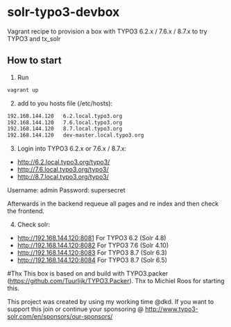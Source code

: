 # solr-typo3-devbox

Vagrant recipe to provision a box with TYPO3 6.2.x / 7.6.x / 8.7.x  to try TYPO3 and tx_solr

## How to start

1. Run 

```bash
vagrant up
```

2. add to you hosts file (/etc/hosts):

```bash
192.168.144.120   6.2.local.typo3.org
192.168.144.120   7.6.local.typo3.org
192.168.144.120   8.7.local.typo3.org
192.168.144.120	  dev-master.local.typo3.org
```

3. Login into TYPO3 6.2.x or 7.6.x / 8.7.x:

* http://6.2.local.typo3.org/typo3/
* http://7.6.local.typo3.org/typo3/
* http://8.7.local.typo3.org/typo3/


Username: admin
Password: supersecret

Afterwards in the backend requeue all pages and re index and then check the frontend.


4. Check solr:

* http://192.168.144.120:8081 For TYPO3 6.2 (Solr 4.8)
* http://192.168.144.120:8082 For TYPO3 7.6 (Solr 4.10)
* http://192.168.144.120:8083 For TYPO3 8.7 (Solr 6.3)
* http://192.168.144.120:8084 For TYPO3 8.7 (Solr 6.5)


#Thx 
This box is based on and build with TYPO3.packer (https://github.com/Tuurlijk/TYPO3.Packer).
Thx to Michiel Roos for starting this.

This project was created by using my working time @dkd. If you want to support this join or
continue your sponsoring @ http://www.typo3-solr.com/en/sponsors/our-sponsors/


